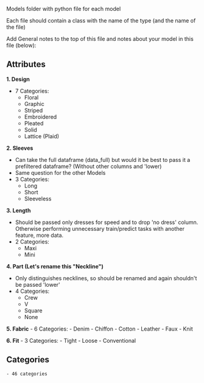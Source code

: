 Models folder with python file for each model

Each file should contain a class with the name of the type (and the name of the file)

Add General notes to the top of this file and notes about your model in this file (below):

## Attributes

**1. Design**
  - 7 Categories:
    - Floral
    - Graphic
    - Striped
    - Embroidered
    - Pleated
    - Solid
    - Lattice (Plaid)


**2. Sleeves**
  - Can take the full dataframe (data_full) but would it be best to pass it a
  prefiltered dataframe? (Without other columns and 'lower)
  - Same question for the other Models
  - 3 Categories:
    - Long
    - Short
    - Sleeveless


**3. Length**

  - Should be passed only dresses for speed and to drop 'no dress' column. Otherwise performing unnecessary train/predict tasks with another feature, more data.
  - 2 Categories:
    - Maxi
    - Mini

**4. Part (Let's rename this "Neckline")**

  - Only distinguishes necklines, so should be renamed and again shouldn't be passed 'lower'
  - 4 Categories:
    - Crew
    - V
    - Square
    - None

**5. Fabric**
    - 6 Categories:
      - Denim
      - Chiffon
      - Cotton
      - Leather
      - Faux
      - Knit

**6. Fit**
    - 3 Categories:
      - Tight
      - Loose
      - Conventional
    
## Categories

    - 46 categories
 
